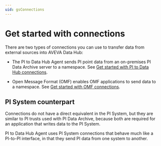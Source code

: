 ```yaml
---
uid: gsConnections
---
```


# Get started with connections

There are two types of connections you can use to transfer data from external sources into AVEVA Data Hub:

- The PI to Data Hub Agent sends PI point data from an on-premises PI Data Archive server to a namespace. See [Get started with PI to Data Hub connections](xref:gsPItoOCS).

- Open Message Format (OMF) enables OMF applications to send data to a namespace. See [Get started with OMF connections](xref:gsOMF).

## PI System counterpart

<!-- I renamed this section PI System rather than PI Server because the second paragraph referred to "PI System connections." Please verify  --> <!-- VT: In response to previous comment, the change to "PI System" is correct.-->

Connections do not have a direct equivalent in the PI System, but they are similar to PI trusts used with PI Data Archive, because both are required for an application that writes data to the PI System.

PI to Data Hub Agent uses PI System connections that behave much like a PI-to-PI interface, in that they send PI data from one system to another.
